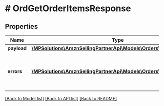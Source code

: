 # # OrdGetOrderItemsResponse

## Properties

Name | Type | Description | Notes
------------ | ------------- | ------------- | -------------
**payload** | [**\MPSolutions\AmznSellingPartnerApi\Models\Orders\OrdOrderItemsList**](OrdOrderItemsList.md) |  | [optional]
**errors** | [**\MPSolutions\AmznSellingPartnerApi\Models\Orders\OrdError[]**](OrdError.md) | A list of error responses returned when a request is unsuccessful. | [optional]

[[Back to Model list]](../../README.md#models) [[Back to API list]](../../README.md#endpoints) [[Back to README]](../../README.md)
